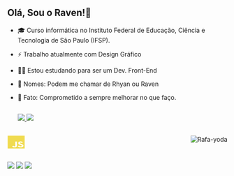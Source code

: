 ## Olá, Sou o Raven!👋

- 🎓 Curso informática no Instituto Federal de Educação, Ciência e Tecnologia de São Paulo (IFSP).
- ⚡ Trabalho atualmente com Design Gráfico
- 👨‍💻 Estou estudando para ser um Dev. Front-End
- 👾 Nomes: Podem me chamar de Rhyan ou Raven
- ‍🚀 Fato: Comprometido a sempre melhorar no que faço.

  ##

  <div> <div>
  <a href="https://github.com/rhyanraven">
  <img height="180em" src="https://github-readme-stats.vercel.app/api?username=rhyanraven&show_icons=true&theme=midnight-purple&include_all_commits=true&count_private=true"/>
  <img height="180em" src="https://github-readme-stats.vercel.app/api/top-langs/?username=rhyanraven&layout=compact&langs_count=7&midnight-purple"/>
 </div>

<div style="display: inline_block"><br>
  <img align="center" alt="Rafa-Js" height="30" width="40" src="https://raw.githubusercontent.com/devicons/devicon/master/icons/javascript/javascript-plain.svg">
  <img align="right" alt="Rafa-yoda" height="200" src="https://media.discordapp.net/attachments/770024194322071594/882340056944230420/6a37a3ad0fcd0ca6dd4b82ce8f122d75.gif">
</div>
  
  ##
 
<div> 
  <a href="https://instagram.com/ravenxrh" target="_blank"><img src="https://img.shields.io/badge/-Instagram-%23E4405F?style=for-the-badge&logo=instagram&logoColor=white" target="_blank"></a>
  <a href = "mailto:contatorhyanraven@gmail.com"><img src="https://img.shields.io/badge/-Gmail-%23333?style=for-the-badge&logo=gmail&logoColor=white" target="_blank"></a>
  <a href="https://www.linkedin.com/in/rhyan-oliveira-b82889207/" target="_blank"><img src="https://img.shields.io/badge/-LinkedIn-%230077B5?style=for-the-badge&logo=linkedin&logoColor=white" target="_blank"></a> 

</div>
 
